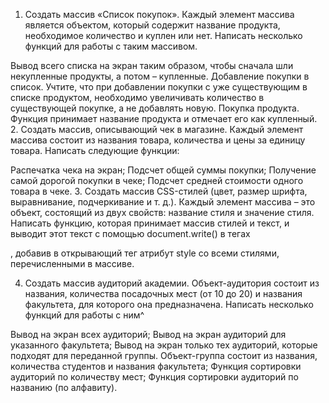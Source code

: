 1. Создать массив «Список покупок». Каждый элемент массива является объектом, который содержит название продукта, необходимое количество и куплен или нет. Написать несколько функций для работы с таким массивом.

Вывод всего списка на экран таким образом, чтобы сначала шли некупленные продукты, а потом – купленные.
Добавление покупки в список. Учтите, что при добавлении покупки с уже существующим в списке продуктом, необходимо увеличивать количество в существующей покупке, а не добавлять новую.
Покупка продукта. Функция принимает название продукта и отмечает его как купленный.
2. Создать массив, описывающий чек в магазине. Каждый элемент массива состоит из названия товара, количества и цены за единицу товара. Написать следующие функции:

Распечатка чека на экран;
Подсчет общей суммы покупки;
Получение самой дорогой покупки в чеке;
Подсчет средней стоимости одного товара в чеке.
3. Создать массив CSS-стилей (цвет, размер шрифта, выравнивание, подчеркивание и т. д.). Каждый элемент массива – это объект, состоящий из двух свойств: название стиля и значение стиля. Написать функцию, которая принимает массив стилей и текст, и выводит этот текст с помощью document.write() в тегах <p></p>, добавив в открывающий тег атрибут style со всеми стилями, перечисленными в массиве.

4. Создать массив аудиторий академии. Объект-аудитория состоит из названия, количества посадочных мест (от 10 до 20) и названия факультета, для которого она предназначена. Написать несколько функций для работы с ним^

Вывод на экран всех аудиторий;
Вывод на экран аудиторий для указанного факультета;
Вывод на экран только тех аудиторий, которые подходят для переданной группы. Объект-группа состоит из названия, количества студентов и названия факультета;
Функция сортировки аудиторий по количеству мест;
Функция сортировки аудиторий по названию (по алфавиту).